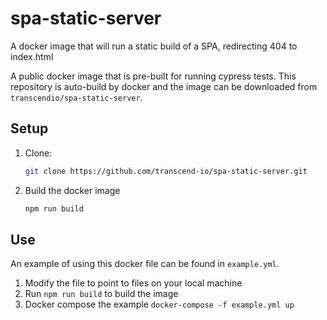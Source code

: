 # spa-static-server

A docker image that will run a static build of a SPA, redirecting 404 to index.html

A public docker image that is pre-built for running cypress tests. This repository is auto-build by docker and the image can be downloaded from `transcendio/spa-static-server`.

## Setup

1. Clone:
    ```sh
    git clone https://github.com/transcend-io/spa-static-server.git
    ```

2. Build the docker image
    ```sh
    npm run build
    ```

## Use

An example of using this docker file can be found in `example.yml`.

1. Modify the file to point to files on your local machine
2. Run `npm run build` to build the image
3. Docker compose the example `docker-compose -f example.yml up`
